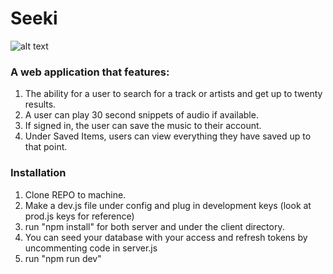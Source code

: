 # Seeki

![alt text](https://jeremyantonoff.com/img/work/seeki.JPG "Seeki Music APP")

### A web application that features:
1. The ability for a user to search for a track or artists and get up to twenty results.
2. A user can play 30 second snippets of audio if available.
3. If signed in, the user can save the music to their account.
4. Under Saved Items, users can view everything they have saved up to that point.



### Installation
1. Clone REPO to machine.
2. Make a dev.js file under config and plug in development keys (look at prod.js keys for reference)
3. run "npm install" for both server and under the client directory.
4. You can seed your database with your access and refresh tokens by uncommenting code in server.js
4. run "npm run dev"

